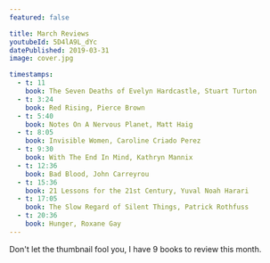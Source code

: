 ```yaml
---
featured: false

title: March Reviews
youtubeId: 5D4lA9L_dYc
datePublished: 2019-03-31
image: cover.jpg

timestamps:
  - t: 11
    book: The Seven Deaths of Evelyn Hardcastle, Stuart Turton
  - t: 3:24
    book: Red Rising, Pierce Brown
  - t: 5:40
    book: Notes On A Nervous Planet, Matt Haig
  - t: 8:05
    book: Invisible Women, Caroline Criado Perez
  - t: 9:30
    book: With The End In Mind, Kathryn Mannix
  - t: 12:36
    book: Bad Blood, John Carreyrou
  - t: 15:36
    book: 21 Lessons for the 21st Century, Yuval Noah Harari
  - t: 17:05
    book: The Slow Regard of Silent Things, Patrick Rothfuss
  - t: 20:36
    book: Hunger, Roxane Gay
---
```


Don't let the thumbnail fool you, I have 9 books to review this month.

